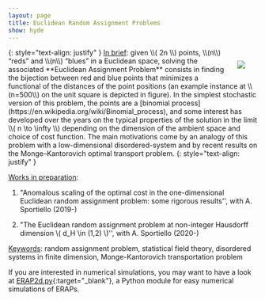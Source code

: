 ```yaml
---
layout: page
title: Euclidean Random Assignment Problems
show: hyde
---
```





<img style="max-width:350px;float:right;margin: 15px 15px 15px 15px;padding: 10px;" src="../assets/config-n500.png">
{: style="text-align: justify" }
 <ins>In brief</ins>: given \\( 2n \\) points, \\(n\\) “reds” and \\(n\\) “blues” in a Euclidean space, solving the associated **Euclidean Assignment Problem** consists in finding the bijection between red and blue points that minimizes a functional of the distances of the point positions (an example instance at \\(n=500\\) on the unit square is depicted in figure). In the simplest stochastic version of this problem, the points are a [binomial process](https://en.wikipedia.org/wiki/Binomial_process), and some interest has developed over the years on the typical properties of the solution in the limit \\( n \to \infty \\) depending on the dimension of the ambient space and choice of cost function. The main motivations come by an analogy of this problem with a low-dimensional disordered-system and by recent results on the Monge–Kantorovich optimal transport problem.
{: style="text-align: justify" }



<ins>Works in preparation</ins>:

1. "Anomalous scaling of the optimal cost in the one-dimensional Euclidean random assignment problem: some rigorous results'',
 with A. Sportiello (2019-)

2. "The Euclidean random assignment problem at non-integer Hausdorff dimension \\( d_H \in (1,2) \\)'',
 with A. Sportiello (2020-)


<ins>Keywords</ins>: random assignment problem, statistical field theory, disordered systems in finite dimension, Monge-Kantorovich transportation problem



If you are interested in numerical simulations, you may want to have a look at [ERAP2d.py](https://github.com/matteodachille/ERAPs2d){:target="_blank"}, a Python module for easy numerical simulations of ERAPs.
